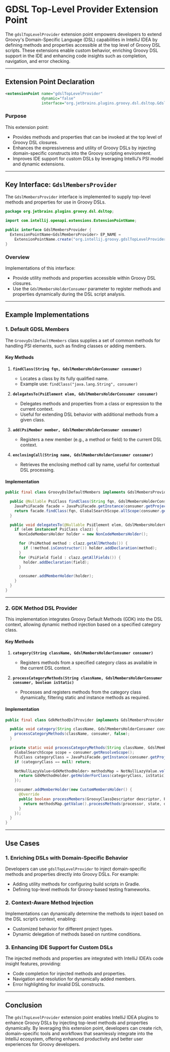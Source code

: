 # GDSL Top-Level Provider Extension Point

The `gdslTopLevelProvider` extension point empowers developers to extend Groovy's Domain-Specific Language (DSL) capabilities in IntelliJ IDEA by defining methods and properties accessible at the top level of Groovy DSL scripts. These extensions enable custom behavior, enriching Groovy DSL support in the IDE and enhancing code insights such as completion, navigation, and error checking.

---

## Extension Point Declaration

```xml
<extensionPoint name="gdslTopLevelProvider"
                dynamic="false"
                interface="org.jetbrains.plugins.groovy.dsl.dsltop.GdslMembersProvider"/>
```

### Purpose
This extension point:
- Provides methods and properties that can be invoked at the top level of Groovy DSL closures.
- Enhances the expressiveness and utility of Groovy DSLs by injecting domain-specific constructs into the Groovy scripting environment.
- Improves IDE support for custom DSLs by leveraging IntelliJ’s PSI model and dynamic extensions.

---

## Key Interface: `GdslMembersProvider`

The `GdslMembersProvider` interface is implemented to supply top-level methods and properties for use in Groovy DSLs.

```java
package org.jetbrains.plugins.groovy.dsl.dsltop;

import com.intellij.openapi.extensions.ExtensionPointName;

public interface GdslMembersProvider {
  ExtensionPointName<GdslMembersProvider> EP_NAME =
    ExtensionPointName.create("org.intellij.groovy.gdslTopLevelProvider");
}
```

### Overview
Implementations of this interface:
- Provide utility methods and properties accessible within Groovy DSL closures.
- Use the `GdslMembersHolderConsumer` parameter to register methods and properties dynamically during the DSL script analysis.

---

## Example Implementations

### **1. Default GDSL Members**

The `GroovyDslDefaultMembers` class supplies a set of common methods for handling PSI elements, such as finding classes or adding members.

#### Key Methods

1. **`findClass(String fqn, GdslMembersHolderConsumer consumer)`**
   - Locates a class by its fully qualified name.
   - Example use: `findClass("java.lang.String", consumer)`

2. **`delegatesTo(PsiElement elem, GdslMembersHolderConsumer consumer)`**
   - Delegates methods and properties from a class or expression to the current context.
   - Useful for extending DSL behavior with additional methods from a given class.

3. **`add(PsiMember member, GdslMembersHolderConsumer consumer)`**
   - Registers a new member (e.g., a method or field) to the current DSL context.

4. **`enclosingCall(String name, GdslMembersHolderConsumer consumer)`**
   - Retrieves the enclosing method call by name, useful for contextual DSL processing.

#### Implementation

```java
public final class GroovyDslDefaultMembers implements GdslMembersProvider {

  public @Nullable PsiClass findClass(String fqn, GdslMembersHolderConsumer consumer) {
    JavaPsiFacade facade = JavaPsiFacade.getInstance(consumer.getProject());
    return facade.findClass(fqn, GlobalSearchScope.allScope(consumer.getProject()));
  }

  public void delegatesTo(@Nullable PsiElement elem, GdslMembersHolderConsumer consumer) {
    if (elem instanceof PsiClass clazz) {
      NonCodeMembersHolder holder = new NonCodeMembersHolder();

      for (PsiMethod method : clazz.getAllMethods()) {
        if (!method.isConstructor()) holder.addDeclaration(method);
      }
      for (PsiField field : clazz.getAllFields()) {
        holder.addDeclaration(field);
      }

      consumer.addMemberHolder(holder);
    }
  }
}
```

---

### **2. GDK Method DSL Provider**

This implementation integrates Groovy Default Methods (GDK) into the DSL context, allowing dynamic method injection based on a specified category class.

#### Key Methods

1. **`category(String className, GdslMembersHolderConsumer consumer)`**
   - Registers methods from a specified category class as available in the current DSL context.

2. **`processCategoryMethods(String className, GdslMembersHolderConsumer consumer, boolean isStatic)`**
   - Processes and registers methods from the category class dynamically, filtering static and instance methods as required.

#### Implementation

```java
public final class GdkMethodDslProvider implements GdslMembersProvider {

  public void category(String className, GdslMembersHolderConsumer consumer) {
    processCategoryMethods(className, consumer, false);
  }

  private static void processCategoryMethods(String className, GdslMembersHolderConsumer consumer, boolean isStatic) {
    GlobalSearchScope scope = consumer.getResolveScope();
    PsiClass categoryClass = JavaPsiFacade.getInstance(consumer.getProject()).findClass(className, scope);
    if (categoryClass == null) return;

    NotNullLazyValue<GdkMethodHolder> methodsMap = NotNullLazyValue.volatileLazy(() -> {
      return GdkMethodHolder.getHolderForClass(categoryClass, isStatic);
    });

    consumer.addMemberHolder(new CustomMembersHolder() {
      @Override
      public boolean processMembers(GroovyClassDescriptor descriptor, PsiScopeProcessor processor, ResolveState state) {
        return methodsMap.getValue().processMethods(processor, state, descriptor.getPsiType(), descriptor.getProject());
      }
    });
  }
}
```

---

## Use Cases

### **1. Enriching DSLs with Domain-Specific Behavior**
Developers can use `gdslTopLevelProvider` to inject domain-specific methods and properties directly into Groovy DSLs. For example:
- Adding utility methods for configuring build scripts in Gradle.
- Defining top-level methods for Groovy-based testing frameworks.

### **2. Context-Aware Method Injection**
Implementations can dynamically determine the methods to inject based on the DSL script’s context, enabling:
- Customized behavior for different project types.
- Dynamic delegation of methods based on runtime conditions.

### **3. Enhancing IDE Support for Custom DSLs**
The injected methods and properties are integrated with IntelliJ IDEA’s code insight features, providing:
- Code completion for injected methods and properties.
- Navigation and resolution for dynamically added members.
- Error highlighting for invalid DSL constructs.

---

## Conclusion

The `gdslTopLevelProvider` extension point enables IntelliJ IDEA plugins to enhance Groovy DSLs by injecting top-level methods and properties dynamically. By leveraging this extension point, developers can create rich, domain-specific tools and workflows that seamlessly integrate into the IntelliJ ecosystem, offering enhanced productivity and better user experiences for Groovy developers.

